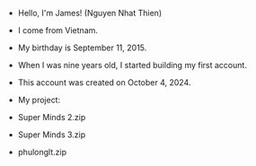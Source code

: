 - Hello, I'm James! (Nguyen Nhat Thien)
- I come from Vietnam.
- My birthday is September 11, 2015.
- When I was nine years old, I started building my first account.
- This account was created on October 4, 2024.

- My project:
- Super Minds 2.zip
- Super Minds 3.zip
- phulonglt.zip
  

<!---
nguyennhatthien14/nguyennhatthien14 is a ✨ special ✨ repository because its `README.md` (this file) appears on your GitHub profile.
You can click the Preview link to take a look at your changes.
--->
